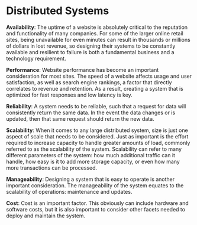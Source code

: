 # Distributed Systems

**Availability**: The uptime of a website is absolutely critical to the reputation and functionality of many companies. For some of the larger online retail sites, being unavailable for even minutes can result in thousands or millions of dollars in lost revenue, so designing their systems to be constantly available and resilient to failure is both a fundamental business and a technology requirement.

**Performance**: Website performance has become an important consideration for most sites. The speed of a website affects usage and user satisfaction, as well as search engine rankings, a factor that directly correlates to revenue and retention. As a result, creating a system that is optimized for fast responses and low latency is key.

**Reliability**: A system needs to be reliable, such that a request for data will consistently return the same data. In the event the data changes or is updated, then that same request should return the new data.

**Scalability**: When it comes to any large distributed system, size is just one aspect of scale that needs to be considered. Just as important is the effort required to increase capacity to handle greater amounts of load, commonly referred to as the scalability of the system. Scalability can refer to many different parameters of the system: how much additional traffic can it handle, how easy is it to add more storage capacity, or even how many more transactions can be processed.

**Manageability**: Designing a system that is easy to operate is another important consideration. The manageability of the system equates to the scalability of operations: maintenance and updates.

**Cost**: Cost is an important factor. This obviously can include hardware and software costs, but it is also important to consider other facets needed to deploy and maintain the system.